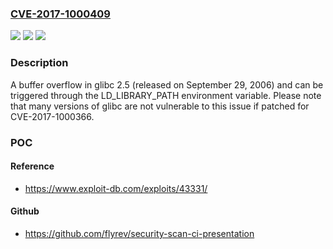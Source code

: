 ### [CVE-2017-1000409](https://cve.mitre.org/cgi-bin/cvename.cgi?name=CVE-2017-1000409)
![](https://img.shields.io/static/v1?label=Product&message=n%2Fa&color=blue)
![](https://img.shields.io/static/v1?label=Version&message=n%2Fa&color=blue)
![](https://img.shields.io/static/v1?label=Vulnerability&message=n%2Fa&color=brighgreen)

### Description

A buffer overflow in glibc 2.5 (released on September 29, 2006) and can be triggered through the LD_LIBRARY_PATH environment variable. Please note that many versions of glibc are not vulnerable to this issue if patched for CVE-2017-1000366.

### POC

#### Reference
- https://www.exploit-db.com/exploits/43331/

#### Github
- https://github.com/flyrev/security-scan-ci-presentation

